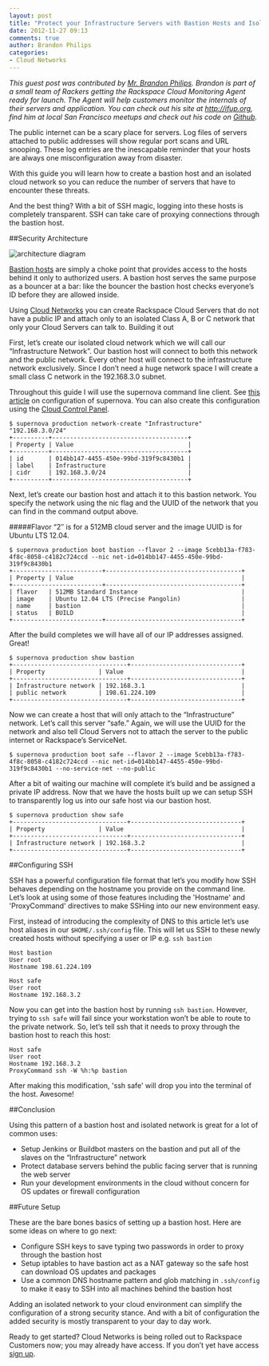 ```yaml
---
layout: post
title: "Protect your Infrastructure Servers with Bastion Hosts and Isolated Cloud Networks"
date: 2012-11-27 09:13
comments: true
author: Brandon Philips
categories:
- Cloud Networks
---
```

*This guest post was contributed by [Mr. Brandon Philips](http://www.linkedin.com/in/brandonphilips). Brandon is part of a small team of Rackers getting the Rackspace Cloud Monitoring Agent ready for launch. The Agent will help customers monitor the internals of their servers and application. You can check out his site at <http://ifup.org>, find him at local San Francisco meetups and check out his code on [Github](https://github.com/philips).*

The public internet can be a scary place for servers. Log files of servers attached to public addresses will show regular port scans and URL snooping. These log entries are the inescapable reminder that your hosts are always one misconfiguration away from disaster.

With this guide you will learn how to create a bastion host and an isolated cloud network so you can reduce the number of servers that have to encounter these threats.
<!--More-->

And the best thing? With a bit of SSH magic, logging into these hosts is completely transparent. SSH can take care of proxying connections through the bastion host.

##Security Architecture

![architecture diagram](/blog/images/2012-12-06-protect-your-infrastructure/arch.png)

[Bastion hosts](https://en.wikipedia.org/wiki/Bastion_host) are simply a choke point that provides access to the hosts behind it only to authorized users. A bastion host serves the same purpose as a bouncer at a bar: like the bouncer the bastion host checks everyone’s ID before they are allowed inside.

Using [Cloud Networks](http://docs.rackspace.com/servers/api/v2/cn-gettingstarted/content/ch_overview.html) you can create Rackspace Cloud Servers that do not have a public IP and attach only to an isolated Class A, B or C network that only your Cloud Servers can talk to.
Building it out

First, let’s create our isolated cloud network which we will call our “Infrastructure Network”. Our bastion host will connect to both this network and the public network. Every other host will connect to the infrastructure network exclusively. Since I don’t need a huge network space I will create a small class C network in the 192.168.3.0 subnet.

Throughout this guide I will use the supernova command line client. See [this article](http://docs.rackspace.com/servers/api/v2/cn-gettingstarted/content/section_gs_install_nova.html) on configuration of supernova. You can also create this configuration using the [Cloud Control Panel](https://mycloud.rackspace.com/).

	$ supernova production network-create "Infrastructure" "192.168.3.0/24"
	+----------+--------------------------------------+
	| Property | Value                                |
	+----------+--------------------------------------+
	| id       | 014bb147-4455-450e-99bd-319f9c8430b1 |
	| label    | Infrastructure                       |
	| cidr     | 192.168.3.0/24                       |
	+----------+--------------------------------------+

Next, let’s create our bastion host and attach it to this bastion network. You specify the network using the nic flag and the UUID of the network that you can find in the command output above.

#####Flavor “2″ is for a 512MB cloud server and the image UUID is for Ubuntu LTS 12.04.

	$ supernova production boot bastion --flavor 2 --image 5cebb13a-f783-4f8c-8058-c4182c724ccd --nic net-id=014bb147-4455-450e-99bd-319f9c8430b1
	+-------------------------+--------------------------------------+
	| Property | Value                                               |
	+-------------------------+--------------------------------------+
	| flavor   | 512MB Standard Instance                             |
	| image    | Ubuntu 12.04 LTS (Precise Pangolin)                 |
	| name     | bastion                                             |
	| status   | BUILD                                               |
	+-------------------------+--------------------------------------+

After the build completes we will have all of our IP addresses assigned. Great!

	$ supernova production show bastion
	+--------------------------------+-------------------------------+
	| Property               | Value                                 |
	+--------------------------------+-------------------------------+
	| Infrastructure network | 192.168.3.1                           |
	| public network         | 198.61.224.109                        |
	+--------------------------------+-------------------------------+

Now we can create a host that will only attach to the “Infrastructure” network. Let’s call this server “safe.” Again, we will use the UUID for the network and also tell Cloud Servers not to attach the server to the public internet or Rackspace’s ServiceNet.

	$ supernova production boot safe --flavor 2 --image 5cebb13a-f783-4f8c-8058-c4182c724ccd --nic net-id=014bb147-4455-450e-99bd-319f9c8430b1 --no-service-net --no-public

After a bit of waiting our machine will complete it’s build and be assigned a private IP address. Now that we have the hosts built up we can setup SSH to transparently log us into our safe host via our bastion host.

	$ supernova production show safe
	+--------------------------------+-------------------------------+
	| Property               | Value                                 |
	+--------------------------------+-------------------------------+
	| Infrastructure network | 192.168.3.2                           |
	+--------------------------------+-------------------------------+

##Configuring SSH

SSH has a powerful configuration file format that let’s you modify how SSH behaves depending on the hostname you provide on the command line. Let’s look at using some of those features including the 'Hostname' and 'ProxyCommand' directives to make SSHing into our new environment easy.

First, instead of introducing the complexity of DNS to this article let’s use host aliases in our `$HOME/.ssh/config` file. This will let us SSH to these newly created hosts without specifying a user or IP e.g. `ssh bastion`

	Host bastion
	User root
	Hostname 198.61.224.109
	 
	Host safe
	User root
	Hostname 192.168.3.2

Now you can get into the bastion host by running `ssh bastion`. However, trying to `ssh safe` will fail since your workstation won’t be able to route to the private network. So, let’s tell ssh that it needs to proxy through the bastion host to reach this host:

	Host safe
	User root
	Hostname 192.168.3.2
	ProxyCommand ssh -W %h:%p bastion

After making this modification, 'ssh safe' will drop you into the terminal of the host. Awesome!

##Conclusion

Using this pattern of a bastion host and isolated network is great for a lot of common uses:

* Setup Jenkins or Buildbot masters on the bastion and put all of the slaves on the “Infrastructure” network
* Protect database servers behind the public facing server that is running the web server
* Run your development environments in the cloud without concern for OS updates or firewall configuration

##Future Setup

These are the bare bones basics of setting up a bastion host. Here are some ideas on where to go next:

* Configure SSH keys to save typing two passwords in order to proxy through the bastion host
* Setup iptables to have bastion act as a NAT gateway so the safe host can download OS updates and packages
* Use a common DNS hostname pattern and glob matching in `.ssh/config` to make it easy to SSH into all machines behind the bastion host

Adding an isolated network to your cloud environment can simplify the configuration of a strong security stance. And with a bit of configuration the added security is mostly transparent to your day to day work.

Ready to get started? Cloud Networks is being rolled out to Rackspace Customers now; you may already have access. If you don’t yet have access [sign up](https://www.iwantcloudnetworks.com/).
